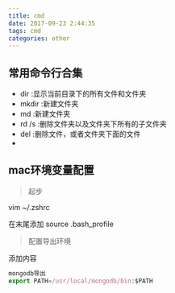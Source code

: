 ```yaml
---
title: cmd
date: 2017-09-23 2:44:35
tags: cmd
categories: other
---
```


<div><!-- more--></div>

## 常用命令行合集


- dir 			:显示当前目录下的所有文件和文件夹
- mkdir <fielname>			:新建文件夹
- md <fielname>				:新建文件夹
- rd /s 	<path>			:删除文件夹以及文件夹下所有的子文件夹
- del <path>				:删除文件，或者文件夹下面的文件
- 

## mac环境变量配置

> 起步

vim ~/.zshrc

在末尾添加
source .bash_profile

> 配置导出环境

添加内容
```javascript
mongodb导出
export PATH=/usr/local/mongodb/bin:$PATH

```

